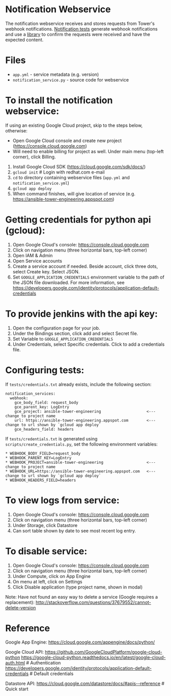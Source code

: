 Notification Webservice
=======================

The notification webservice receives and stores requests from Tower's webhook notifications. [Notification tests](https://github.com/ansible/tower-qa/blob/master/tests/api/test_notifications.py) generate webhook notifications and use a [library](https://github.com/ansible/towerkit/blob/master/towerkit/notification_services.py) to confirm the requests were received and have the expected content.

# Files

* `app.yml` - service metadata (e.g. version)
* `notification_service.py` - source code for webservice

# To install the notification webservice:
If using an existing Google Cloud project, skip to the steps below, otherwise:
 - Open Google Cloud console and create new project (https://console.cloud.google.com)
 - Will need to enable billing for project as well. Under main menu (top-left corner), click Billing.

1. Install Google Cloud SDK (https://cloud.google.com/sdk/docs/)
2. `gcloud init`  # Login with redhat.com e-mail
3. `cd` to directory containing webservice files (`app.yml` and `notification_service.yml`)
3. `gcloud app deploy`
4. When command finishes, will give location of service (e.g. https://ansible-tower-engineering.appspot.com)

# Getting credentials for python api (gcloud):
1. Open Google Cloud's console: https://console.cloud.google.com
2. Click on navigation menu (three horizontal bars, top-left corner)
3. Open IAM & Admin
4. Open Service accounts
5. Create a service account if needed. Beside account, click three dots, select Create key. Select JSON.
6. Set `GOOGLE_APPLICATION_CREDENTIALS` environment variable to the path of the JSON file downloaded.
For more information, see https://developers.google.com/identity/protocols/application-default-credentials

# To provide jenkins with the api key:
1. Open the configuration page for your job.
2. Under the Bindings section, click add and select Secret file.
3. Set Variable to `GOOGLE_APPLICATION_CREDENTIALS`
4. Under Credentials, select Specific credentials. Click to add a credentials file. 

# Configuring tests:

If `tests/credentials.txt` already exists, include the following section:

```shell
notification_services:
  webhook:
    gce_body_field: request_body
    gce_parent_key: LogEntry
    gce_project: ansible-tower-engineering                    <--- change to project name
    url: https://ansible-tower-engineering.appspot.com        <--- change to url shown by `gcloud app deploy`
    gce_headers_field: headers
```

If `tests/credentials.txt` is generated using `scripts/create_credentials.py`, set the following environment variables:

```shell
* WEBHOOK_BODY_FIELD=request_body
* WEBHOOK_PARENT_KEY=LogEntry
* WEBHOOK_PROJECT=ansible-tower-engineering                   <--- change to project name
* WEBHOOK_URL=https://ansible-tower-engineering.appspot.com   <--- change to url shown by `gcloud app deploy`
* WEBHOOK_HEADERS_FIELD=headers
```

# To view logs from service:
1. Open Google Cloud's console: https://console.cloud.google.com
2. Click on navigation menu (three horizontal bars, top-left corner)
3. Under Storage, click Datastore
4. Can sort table shown by date to see most recent log entry.

# To disable service:
1. Open Google Cloud's console: https://console.cloud.google.com
2. Click on navigation menu (three horizontal bars, top-left corner)
3. Under Compute, click on App Engine
4. On menu at left, click on Settings
5. Click Disable application (type project name, shown in modal)

Note: Have not found an easy way to delete a service (Google requires a replacement):
http://stackoverflow.com/questions/37679552/cannot-delete-version

# Reference

Google App Engine:
https://cloud.google.com/appengine/docs/python/

Google Cloud API:
https://github.com/GoogleCloudPlatform/google-cloud-python
https://google-cloud-python.readthedocs.io/en/latest/google-cloud-auth.html  # Authentication
https://developers.google.com/identity/protocols/application-default-credentials  # Default credentials 

Datastore API:
https://cloud.google.com/datastore/docs/#apis--reference  # Quick start
